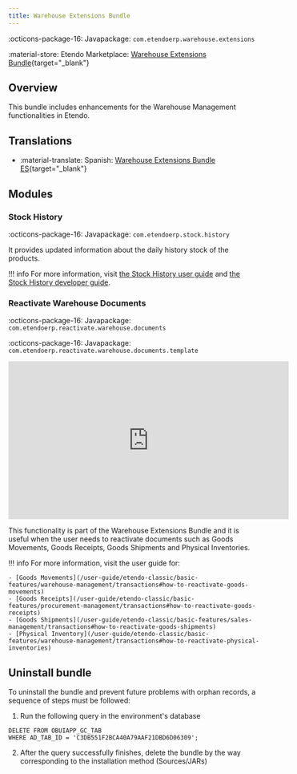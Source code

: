 ```yaml
---
title: Warehouse Extensions Bundle
---
```

:octicons-package-16: Javapackage: `com.etendoerp.warehouse.extensions`

:material-store: Etendo Marketplace:  [Warehouse Extensions Bundle](https://marketplace.etendo.cloud/#/product-details?module=EFDA39668E2E4DF2824FFF0A905E6A95){target="_blank"}

## Overview
This bundle includes enhancements for the Warehouse Management functionalities in Etendo.

## Translations

-  :material-translate: Spanish: [Warehouse Extensions Bundle ES](https://marketplace.etendo.cloud/?#/product-details?module=BAE67A5B5BC4496D9B1CA002BBCDC80E){target="_blank"}

## Modules

### Stock History

:octicons-package-16: Javapackage: `com.etendoerp.stock.history`

It provides updated information about the daily history stock of the products. 

!!! info
    For more information, visit [the Stock History user guide](/user-guide/etendo-classic/basic-features/warehouse-management/analysis-tools#stock-history) and [the Stock History developer guide](/developer-guide/etendo-classic/bundles/warehouse-extensions-bundle#stock-history).

### Reactivate Warehouse Documents

:octicons-package-16: Javapackage: `com.etendoerp.reactivate.warehouse.documents`

:octicons-package-16: Javapackage: `com.etendoerp.reactivate.warehouse.documents.template`

<iframe width="560" height="315" src="https://www.youtube.com/embed/ghH3tBjoN9c" title="YouTube video player" frameborder="0" allow="accelerometer; autoplay; clipboard-write; encrypted-media; gyroscope; picture-in-picture; web-share" allowfullscreen></iframe>

This functionality is part of the Warehouse Extensions Bundle and it is useful when the user needs to reactivate documents such as Goods Movements, Goods Receipts, Goods Shipments and Physical Inventories. 

!!! info
    For more information, visit the user guide for:

    - [Goods Movements](/user-guide/etendo-classic/basic-features/warehouse-management/transactions#how-to-reactivate-goods-movements)
    - [Goods Receipts](/user-guide/etendo-classic/basic-features/procurement-management/transactions#how-to-reactivate-goods-receipts)
    - [Goods Shipments](/user-guide/etendo-classic/basic-features/sales-management/transactions#how-to-reactivate-goods-shipments)
    - [Physical Inventory](/user-guide/etendo-classic/basic-features/warehouse-management/transactions#how-to-reactivate-physical-inventories)

## Uninstall bundle

To uninstall the bundle and prevent future problems with orphan records, a sequence of steps must be followed:

1. Run the following query in the environment's database
```
DELETE FROM OBUIAPP_GC_TAB 
WHERE AD_TAB_ID = 'C3DB551F2BCA40A79AAF21DBD6D06309';
```

2. After the query successfully finishes, delete the bundle by the way corresponding to the installation method (Sources/JARs)

